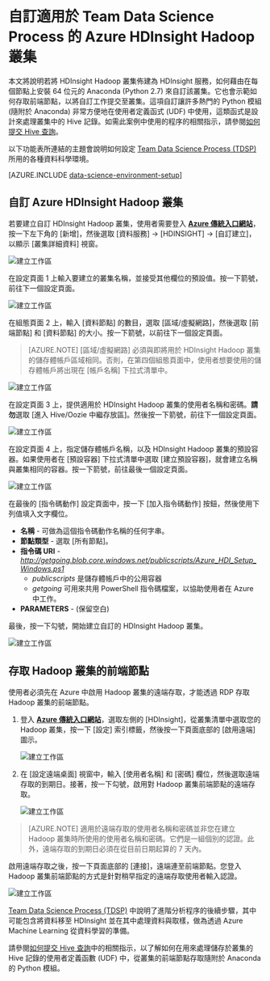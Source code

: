 <properties 
	pageTitle="自訂適用於 Team Data Science Process 的 Hadoop 叢集 | Microsoft Azure" 
	description="自訂 Azure HDInsight Hadoop 叢集中提供熱門 Python 模組。"
	services="machine-learning" 
	documentationCenter="" 
	authors="bradsev" 
	manager="jhubbard" 
	editor="cgronlun"  />

<tags 
	ms.service="machine-learning" 
	ms.workload="data-services" 
	ms.tgt_pltfrm="na" 
	ms.devlang="na" 
	ms.topic="article" 
	ms.date="09/19/2016" 
	ms.author="hangzh;bradsev" />

# 自訂適用於 Team Data Science Process 的 Azure HDInsight Hadoop 叢集 

本文將說明若將 HDInsight Hadoop 叢集佈建為 HDInsight 服務，如何藉由在每個節點上安裝 64 位元的 Anaconda (Python 2.7) 來自訂該叢集。它也會示範如何存取前端節點，以將自訂工作提交至叢集。這項自訂讓許多熱門的 Python 模組 (隨附於 Anaconda) 非常方便地在使用者定義函式 (UDF) 中使用，這類函式是設計來處理叢集中的 Hive 記錄。如需此案例中使用的程序的相關指示，請參閱[如何提交 Hive 查詢](machine-learning-data-science-move-hive-tables.md#submit)。

以下功能表所連結的主題會說明如何設定 [Team Data Science Process (TDSP)](data-science-process-overview.md) 所用的各種資料科學環境。

[AZURE.INCLUDE [data-science-environment-setup](../../includes/cap-setup-environments.md)]


## <a name="customize"></a>自訂 Azure HDInsight Hadoop 叢集

若要建立自訂 HDInsight Hadoop 叢集，使用者需要登入 [**Azure 傳統入口網站**](https://manage.windowsazure.com/)，按一下左下角的 [新增]，然後選取 [資料服務] -> [HDINSIGHT] -> [自訂建立]，以顯示 [叢集詳細資料] 視窗。

![建立工作區](./media/machine-learning-data-science-customize-hadoop-cluster/customize-cluster-img1.png)

在設定頁面 1 上輸入要建立的叢集名稱，並接受其他欄位的預設值。按一下箭號，前往下一個設定頁面。

![建立工作區](./media/machine-learning-data-science-customize-hadoop-cluster/customize-cluster-img1.png)

在組態頁面 2 上，輸入 [資料節點] 的數目，選取 [區域/虛擬網路]，然後選取 [前端節點] 和 [資料節點] 的大小。按一下箭號，以前往下一個設定頁面。

>[AZURE.NOTE] [區域/虛擬網路] 必須與即將用於 HDInsight Hadoop 叢集的儲存體帳戶區域相同。否則，在第四個組態頁面中，使用者想要使用的儲存體帳戶將出現在 [帳戶名稱] 下拉式清單中。

![建立工作區](./media/machine-learning-data-science-customize-hadoop-cluster/customize-cluster-img3.png)

在設定頁面 3 上，提供適用於 HDInsight Hadoop 叢集的使用者名稱和密碼。**請勿**選取 [進入 Hive/Oozie 中繼存放區]。然後按一下箭號，前往下一個設定頁面。

![建立工作區](./media/machine-learning-data-science-customize-hadoop-cluster/customize-cluster-img4.png)

在設定頁面 4 上，指定儲存體帳戶名稱，以及 HDInsight Hadoop 叢集的預設容器。如果使用者在 [預設容器] 下拉式清單中選取 [建立預設容器]，就會建立名稱與叢集相同的容器。按一下箭號，前往最後一個設定頁面。

![建立工作區](./media/machine-learning-data-science-customize-hadoop-cluster/customize-cluster-img5.png)

在最後的 [指令碼動作] 設定頁面中，按一下 [加入指令碼動作] 按鈕，然後使用下列值填入文字欄位。
 
* **名稱** - 可做為這個指令碼動作名稱的任何字串。
* **節點類型** - 選取 [所有節點]。
* **指令碼 URI** - *http://getgoing.blob.core.windows.net/publicscripts/Azure_HDI_Setup_Windows.ps1*
	* *publicscripts* 是儲存體帳戶中的公用容器
	* *getgoing* 可用來共用 PowerShell 指令碼檔案，以協助使用者在 Azure 中工作。
* **PARAMETERS** - (保留空白)

最後，按一下勾號，開始建立自訂的 HDInsight Hadoop 叢集。

![建立工作區](./media/machine-learning-data-science-customize-hadoop-cluster/script-actions.png)

## <a name="headnode"></a> 存取 Hadoop 叢集的前端節點

使用者必須先在 Azure 中啟用 Hadoop 叢集的遠端存取，才能透過 RDP 存取 Hadoop 叢集的前端節點。

1. 登入 [**Azure 傳統入口網站**](https://manage.windowsazure.com/)，選取左側的 [HDInsight]，從叢集清單中選取您的 Hadoop 叢集，按一下 [設定] 索引標籤，然後按一下頁面底部的 [啟用遠端] 圖示。
	
	![建立工作區](./media/machine-learning-data-science-customize-hadoop-cluster/enable-remote-access-1.png)

2. 在 [設定遠端桌面] 視窗中，輸入 [使用者名稱] 和 [密碼] 欄位，然後選取遠端存取的到期日。接著，按一下勾號，啟用對 Hadoop 叢集前端節點的遠端存取。

	![建立工作區](./media/machine-learning-data-science-customize-hadoop-cluster/enable-remote-access-2.png)
	
>[AZURE.NOTE] 適用於遠端存取的使用者名稱和密碼並非您在建立 Hadoop 叢集時所使用的使用者名稱和密碼。它們是一組個別的認證。此外，遠端存取的到期日必須在從目前日期起算的 7 天內。

啟用遠端存取之後，按一下頁面底部的 [連接]，遠端連至前端節點。您登入 Hadoop 叢集前端節點的方式是針對稍早指定的遠端存取使用者輸入認證。

![建立工作區](./media/machine-learning-data-science-customize-hadoop-cluster/enable-remote-access-3.png)

[Team Data Science Process (TDSP)](https://azure.microsoft.com/documentation/learning-paths/cortana-analytics-process/) 中說明了進階分析程序的後續步驟，其中可能包含將資料移至 HDInsight 並在其中處理資料與取樣，做為透過 Azure Machine Learning 從資料學習的準備。

請參閱[如何提交 Hive 查詢](machine-learning-data-science-move-hive-tables.md#submit)中的相關指示，以了解如何在用來處理儲存於叢集的 Hive 記錄的使用者定義函數 (UDF) 中，從叢集的前端節點存取隨附於 Anaconda 的 Python 模組。

 

<!---HONumber=AcomDC_0921_2016-->